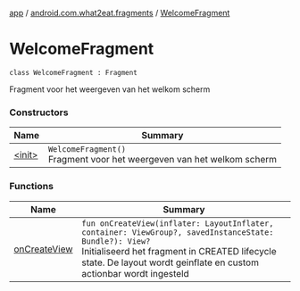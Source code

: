 [app](../../index.md) / [android.com.what2eat.fragments](../index.md) / [WelcomeFragment](./index.md)

# WelcomeFragment

`class WelcomeFragment : Fragment`

Fragment voor het weergeven van het welkom scherm

### Constructors

| Name | Summary |
|---|---|
| [&lt;init&gt;](-init-.md) | `WelcomeFragment()`<br>Fragment voor het weergeven van het welkom scherm |

### Functions

| Name | Summary |
|---|---|
| [onCreateView](on-create-view.md) | `fun onCreateView(inflater: LayoutInflater, container: ViewGroup?, savedInstanceState: Bundle?): View?`<br>Initialiseerd het fragment in CREATED lifecycle state. De layout wordt geinflate en custom actionbar wordt ingesteld |
